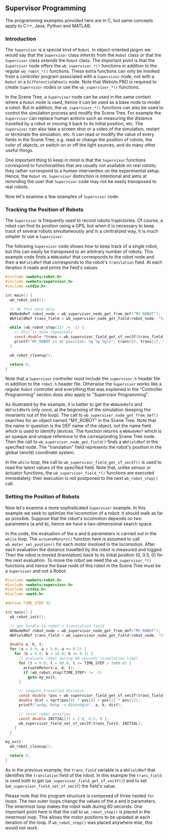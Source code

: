 ## Supervisor Programming

The programming examples provided here are in C, but same concepts apply to C++,
Java, Python and MATLAB.

### Introduction

The `Supervisor` is a special kind of `Robot`. In object-oriented jargon we
would say that the `Supervisor` class *inherits* from the `Robot` class or that
the `Supervisor` class *extends* the `Robot` class. The important point is that
the `Supervisor` node offers the `wb_supervisor_*()` functions in addition to
the regular `wb_robot_*()` functions. These extra functions can only be invoked
from a controller program associated with a `Supervisor` node, not with a
`Robot` or a `DifferentialWheels` node. Note that Webots PRO is required to
create `Supervisor` nodes or use the `wb_supervisor_*()` functions.

In the Scene Tree, a `Supervisor` node can be used in the same context where a
`Robot` node is used, hence it can be used as a base node to model a robot. But
in addition, the `wb_supervisor_*()` functions can also be used to control the
simulation process and modify the Scene Tree. For example the `Supervisor` can
replace human actions such as measuring the distance travelled by a robot or
moving it back to its initial position, etc. The `Supervisor` can also take a
screen shot or a video of the simulation, restart or terminate the simulation,
etc. It can read or modify the value of every fields in the Scene Tree, e.g.
read or change the position of robots, the color of objects, or switch on or off
the light sources, and do many other useful things.

One important thing to keep in mind is that the `Supervisor` functions
correspond to functionalities that are usually not available on real robots;
they rather correspond to a human intervention on the experimental setup. Hence,
the `Robot` vs. `Supervisor` distinction is intentional and aims at reminding
the user that `Supervisor` code may not be easily transposed to real robots.

Now let's examine a few examples of `Supervisor` code.

### Tracking the Position of Robots

The `Supervisor` is frequently used to record robots trajectories. Of course, a
robot can find its position using a GPS, but when it is necessary to keep track
of several robots simultaneously and in a centralized way, it is much simpler to
use a `Supervisor`.

The following `Supervisor` code shows how to keep track of a single robot, but
this can easily be transposed to an arbitrary number of robots. This example
code finds a `WbNodeRef` that corresponds to the robot node and then a
`WbFieldRef` that corresponds to the robot's `translation` field. At each
iteration it reads and prints the field's values.

```c
#include <webots/robot.h>
#include <webots/supervisor.h>
#include <stdio.h>

int main() {
  wb_robot_init();

  // do this once only
  WbNodeRef robot_node = wb_supervisor_node_get_from_def("MY_ROBOT");
  WbFieldRef trans_field = wb_supervisor_node_get_field(robot_node, "translation");

  while (wb_robot_step(32) != -1) {
    // this is done repeatedly
    const double *trans = wb_supervisor_field_get_sf_vec3f(trans_field);
    printf("MY_ROBOT is at position: %g %g %g\n", trans[0], trans[1], trans[2]);
  }

  wb_robot_cleanup();

  return 0;
}
```

Note that a `Supervisor` controller must include the `supervisor.h` header file
in addition to the `robot.h` header file. Otherwise the `Supervisor` works like
a regular `Robot` controller and everything that was explained in the
"Controller Programming" section does also apply to "Supervisor Programming".

As illustrated by the example, it is better to get the `WbNodeRef`s and
`WbFieldRef`s only once, at the beginning of the simulation (keeping the
invariants out of the loop). The call to `wb_supervisor_node_get_from_def()`
searches for an object named "MY\_ROBOT" in the Scene Tree. Note that the name
in question is the DEF name of the object, not the name field which is used to
identify devices. The function returns a `WbNodeRef` which is an opaque and
unique reference to the corresponding Scene Tree node. Then the call to
`wb_supervisor_node_get_field()` finds a `WbFieldRef` in the specified node. The
"translation" field represents the robot's position in the global (world)
coordinate system.

In the `while` loop, the call to `wb_supervisor_field_get_sf_vec3f()` is used to
read the latest values of the specified field. Note that, unlike sensor or
actuator functions, the `wb_supervisor_field_*()` functions are executed
immediately: their execution is not postponed to the next `wb_robot_step()`
call.

### Setting the Position of Robots

Now let's examine a more sophisticated `Supervisor` example. In this example we
seek to optimize the locomotion of a robot: it should walk as far as possible.
Suppose that the robot's locomotion depends on two parameters (a and b), hence
we have a two-dimensional search space.

In the code, the evaluation of the a and b parameters is carried out in the
`while` loop. The `actuateMotors()` function here is assumed to call
`wb_motor_set_postion()` for each motor involved in the locomotion. After each
evaluation the distance travelled by the robot is measured and logged. Then the
robot is moved (translation) back to its initial position (0, 0.5, 0) for the
next evaluation. To move the robot we need the `wb_supervisor_*()` functions and
hence the base node of this robot in the Scene Tree must be a `Supervisor` and
not a Robot.

```c
#include <webots/robot.h>
#include <webots/supervisor.h>
#include <stdio.h>
#include <math.h>

#define TIME_STEP 32

int main() {
  wb_robot_init();

  // get handle to robot's translation field
  WbNodeRef robot_node = wb_supervisor_node_get_from_def("MY_ROBOT");
  WbFieldRef trans_field = wb_supervisor_node_get_field(robot_node, "translation");

  double a, b, t;
  for (a = 0.0; a < 5.0; a += 0.2) {
    for (b = 0.0; b < 10.0; b += 0.3) {
      // evaluate robot during 60 seconds (simulation time)
      for (t = 0.0; t < 60.0; t += TIME_STEP / 1000.0) {
        actuateMotors(a, b, t);
        if (wb_robot_step(TIME_STEP) != -1)
          goto my_exit;
      }

      // compute travelled distance
      const double *pos = wb_supervisor_field_get_sf_vec3f(trans_field);
      double dist = sqrt(pos[0] * pos[0] + pos[2] * pos[2]);
      printf("a=%g, b=%g -> dist=%g\n", a, b, dist);

      // reset robot position
      const double INITIAL[3] = { 0, 0.5, 0 };
      wb_supervisor_field_set_sf_vec3f(trans_field, INITIAL);
    }
  }

my_exit:
  wb_robot_cleanup();

  return 0;
}
```

As in the previous example, the `trans_field` variable is a `WbFieldRef` that
identifies the `translation` field of the robot. In this example the
`trans_field` is used both to get (`wb_supervisor_field_get_sf_vec3f()`)
and to set (`wb_supervisor_field_set_sf_vec3f`) the field's value.

Please note that the program structure is composed of three nested `for` loops.
The two outer loops change the values of the a and b parameters. The innermost
loop makes the robot walk during 60 seconds. One important point here is that
the call to `wb_robot_step()` is placed in the innermost loop. This allows the
motor positions to be updated at each iteration of the loop. If
`wb_robot_step()` was placed anywhere else, this would not work.
